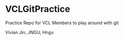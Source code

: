 VCLGitPractice
==============

Practice Repo for VCL Members to play around with git


Vivian Jin,
JNGU,
Hngu
